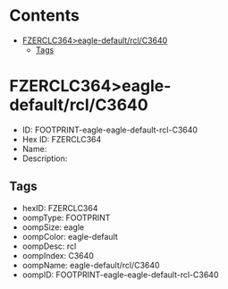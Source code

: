 



Contents
========

* [FZERCLC364>eagle-default/rcl/C3640](#fzerclc364eagle-defaultrclc3640)
	* [Tags](#tags)

# FZERCLC364>eagle-default/rcl/C3640

- ID: FOOTPRINT-eagle-eagle-default-rcl-C3640
- Hex ID: FZERCLC364
- Name: 
- Description: 

## Tags

- hexID: FZERCLC364
- oompType: FOOTPRINT
- oompSize: eagle
- oompColor: eagle-default
- oompDesc: rcl
- oompIndex: C3640
- oompName: eagle-default/rcl/C3640
- oompID: FOOTPRINT-eagle-eagle-default-rcl-C3640
